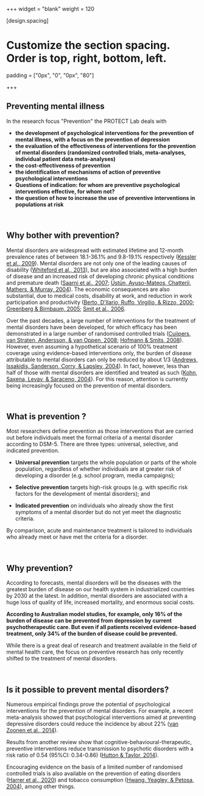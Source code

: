 +++
widget = "blank"
weight = 120

[design.spacing]
  # Customize the section spacing. Order is top, right, bottom, left.
  padding = ["0px", "0", "0px", "80"]

+++

## Preventing mental illness

In the research focus "Prevention" the PROTECT Lab deals with

* **the development of psychological interventions for the prevention of mental illness, with
a focus on the prevention of depression**
* **the evaluation of the effectiveness of interventions for the prevention of mental disorders (randomized controlled trials, meta-analyses, individual patient data meta-analyses)**
* **the cost-effectiveness of prevention**
* **the identification of mechanisms of action of preventive psychological interventions**
* **Questions of indication: for whom are preventive psychological interventions effective, for whom not?**
* **the question of how to increase the use of preventive interventions in populations at risk**

&nbsp;

## Why bother with prevention?

Mental disorders are widespread with estimated lifetime and 12-month prevalence rates of between 18.1-36.1% and 9.8-19.1% respectively ([Kessler et al., 2009](https://www.cambridge.org/core/journals/epidemiology-and-psychiatric-sciences/article/global-burden-of-mental-disorders-an-update-from-the-who-world-mental-health-wmh-surveys/FCE4DE10C9FB1A9FFDDDBA3C5264F445)). Mental disorders are not only one of the leading causes of disability ([Whiteford et al., 2013](https://www.sciencedirect.com/science/article/pii/S0140673613616116)), but are also associated with a high burden of disease and an increased risk of developing chronic physical conditions and premature death ([Saarni et al., 2007](https://www.cambridge.org/core/journals/the-british-journal-of-psychiatry/article/impact-of-psychiatric-disorders-on-healthrelated-quality-of-life-general-population-survey/E0F76209F36D783BA97824882DFD6ED6); [Üstün, Ayuso-Mateos, Chatterji, Mathers, & Murray, 2004](https://www.cambridge.org/core/journals/the-british-journal-of-psychiatry/article/global-burden-of-depressive-disorders-in-the-year-2000/5598D370DE4F8FB2FDFC71CC85E1B159)). The economic consequences are also substantial, due to medical costs, disability at work, and reduction in work participation and productivity ([Berto, D'Ilario, Ruffo, Virgilio, & Rizzo, 2000](https://onlinelibrary.wiley.com/doi/abs/10.1002/1099-176X(200003)3:1%3C3::AID-MHP68%3E3.0.CO;2-H); [Greenberg & Birnbaum, 2005](http://doi.org/10.1517/14656566.6.3.369); [Smit et al., 2006](https://research.vu.nl/en/publications/costs-of-nine-common-mental-disordersimplications-for-curative-an).

Over the past decades, a large number of interventions for the treatment of mental disorders have been developed, for which efficacy has been demonstrated in a large number of randomised controlled trials ([Cuijpers, van Straten, Andersson, & van Oppen, 2008](https://psycnet.apa.org/record/2008-16943-011); [Hofmann & Smits, 2008](https://www.ncbi.nlm.nih.gov/pmc/articles/PMC2409267/)). However, even assuming a hypothetical scenario of 100% treatment coverage using evidence-based interventions only, the burden of disease attributable to mental disorders can only be reduced by about 1/3 ([Andrews, Issakidis, Sanderson, Corry, & Lapsley, 2004](https://www.cambridge.org/core/journals/the-british-journal-of-psychiatry/article/utilising-survey-data-to-inform-public-policy-comparison-of-the-costeffectiveness-of-treatment-of-ten-mental-disorders/E90EB31FACFC42C0D1E9EF8F46F3AC63)). In fact, however, less than half of those with mental disorders are identified and treated as such ([Kohn, Saxena, Levav, & Saraceno, 2004](https://www.scielosp.org/article/bwho/2004.v82n11/858-866/en/)). For this reason, attention is currently being increasingly focused on the prevention of mental disorders.


&nbsp;

## What is prevention ?

Most researchers define prevention as those interventions that are carried out before individuals meet the formal criteria of a mental disorder according to DSM-5. There are three types: universal, selective, and indicated prevention.

* **Universal prevention** targets the whole population or parts of the whole population, regardless of whether individuals are at greater risk of developing a disorder (e.g. school program, media campaigns);

* **Selective prevention** targets high-risk groups (e.g. with specific risk factors for the development of mental disorders); and 

* **Indicated prevention** on individuals who already show the first symptoms of a mental disorder but do not yet meet the diagnostic criteria.

By comparison, acute and maintenance treatment is tailored to individuals who already meet or have met the criteria for a disorder.


&nbsp;

## Why prevention?

According to forecasts, mental disorders will be the diseases with the greatest burden of disease on our health system in industrialized countries by 2030 at the latest. In addition, mental disorders are associated with a huge loss of quality of life, increased mortality, and enormous social costs.

**According to Australian model studies, for example, only 16% of the burden of disease can be prevented from depression by current psychotherapeutic care. But even if all patients received evidence-based treatment, only 34% of the burden of disease could be prevented.**

While there is a great deal of research and treatment available in the field of mental health care, the focus on preventive research has only recently shifted to the treatment of mental disorders.


&nbsp;

## Is it possible to prevent mental disorders?

Numerous empirical findings prove the potential of psychological interventions for the prevention of mental disorders. For example, a recent meta-analysis showed that psychological interventions aimed at preventing depressive disorders could reduce the incidence by about 22% ([van Zoonen et al., 2014](https://academic.oup.com/ije/article/43/2/318/676247)).

Results from another review show that cognitive-behavioural-therapeutic, preventive interventions reduce transmission to psychotic disorders with a risk ratio of 0.54 (95%CI: 0.34-0.86) ([Hutton & Taylor, 2014](https://www.cambridge.org/core/journals/psychological-medicine/article/cognitive-behavioural-therapy-for-psychosis-prevention-a-systematic-review-and-metaanalysis/6B78E4E82E8648E62FD2EE8C7E76CF96)).

Encouraging evidence on the basis of a limited number of randomised controlled trials is also available on the prevention of eating disorders ([Harrer et al., 2020](https://onlinelibrary.wiley.com/doi/full/10.1002/eat.23224)) and tobacco consumption ([Hwang, Yeagley, & Petosa, 2004](https://journals.sagepub.com/doi/abs/10.1177/1090198104263361?casa_token=SWyubB1izswAAAAA:xt1E3LCH1PbwGpq-Y_y2G7V_FvFQTBVECBiT0lHyX05XGC3EVn2C0ElRccfApIDz7ps1dcOGXz6W)), among other things.

